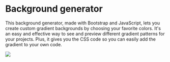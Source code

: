 # Background generator

This background generator, made with Bootstrap and JavaScript, lets you create custom gradient backgrounds by choosing your favorite colors. It's an easy and effective way to see and preview different gradient patterns for your projects. Plus, it gives you the CSS code so you can easily add the gradient to your own code.

<img src="background.png">
